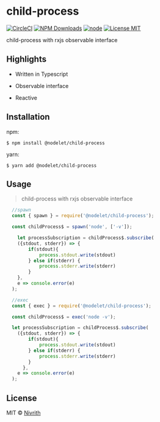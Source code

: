 # child-process

[![CircleCI](https://circleci.com/gh/nodelet/child-process/tree/master.svg?style=svg)](https://circleci.com/gh/nodelet/child-process/tree/master)
[![NPM Downloads](https://img.shields.io/npm/dm/@nodelet/child-process)](https://www.npmjs.com/package/@nodelet/child-process)
[![node](https://img.shields.io/node/v/@nodelet/child-process.svg)](https://www.npmjs.com/package/@nodelet/child-process)
[![License MIT](https://img.shields.io/github/license/nodelet/child-process.svg)](https://github.com/nodelet/child-process/blob/master/LICENSE)

child-process with rxjs observable interface

## Highlights

- Written in Typescript

- Observable interface

- Reactive

## Installation

npm:

```shell
$ npm install @nodelet/child-process
```

yarn:

```shell
$ yarn add @nodelet/child-process
```

## Usage

> child-process with rxjs observable interface

```js
  //spawn
  const { spawn } = require('@nodelet/child-process');

  const childProcess$ = spawn('node', ['-v']);

    let processSubscription = childProcess$.subscribe(
    ({stdout, stderr}) => {
        if(stdout){
            process.stdout.write(stdout)
        } else if(stderr) {
            process.stderr.write(stderr)
        }
    },
    e => console.error(e)
  );

  //exec
  const { exec } = require('@nodelet/child-process');

  const childProcess$ = exec('node -v');

  let processSubscription = childProcess$.subscribe(
    ({stdout, stderr}) => {
        if(stdout){
            process.stdout.write(stdout)
        } else if(stderr) {
            process.stderr.write(stderr)
        }
      },
    e => console.error(e)
  );

```

## License

MIT © [Nivrith](https://github.com/nivrith)
